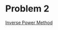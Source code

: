 # Problem 2
[Inverse Power Method](https://tannerwheeler.github.io/math4610/softwareManual/hw6/invpowerMethod)
